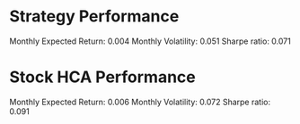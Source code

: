 # Strategy Performance
Monthly Expected Return: 0.004
Monthly Volatility: 0.051
Sharpe ratio: 0.071
# Stock HCA Performance
Monthly Expected Return: 0.006
Monthly Volatility: 0.072
Sharpe ratio: 0.091
